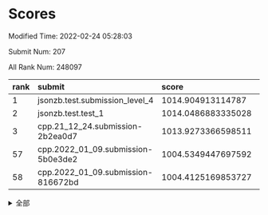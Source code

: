 # Scores

Modified Time: 2022-02-24 05:28:03

Submit Num: 207

All Rank Num: 248097

| rank |               submit               |       score        |       sigma        | pk_num |
| :--- | :--------------------------------- | :----------------- | :----------------- | :----- |
| 1    | jsonzb.test.submission_level_4     | 1014.904913114787  | 0.8279246150727242 | 4793   |
| 2    | jsonzb.test.test_1                 | 1014.0486883335028 | 0.8285079780548852 | 4791   |
| 3    | cpp.21_12_24.submission-2b2ea0d7   | 1013.9273366598511 | 0.7991775425020732 | 4792   |
| 57   | cpp.2022_01_09.submission-5b0e3de2 | 1004.5349447697592 | 0.7079689295439174 | 4788   |
| 58   | cpp.2022_01_09.submission-816672bd | 1004.4125169853727 | 0.7151829324939812 | 4792   |


<details>
<summary>全部</summary>

| rank |                 submit                 |       score        |       sigma        | pk_num |
| :--- | :------------------------------------- | :----------------- | :----------------- | :----- |
| 1    | jsonzb.test.submission_level_4         | 1014.904913114787  | 0.8279246150727242 | 4793   |
| 2    | jsonzb.test.test_1                     | 1014.0486883335028 | 0.8285079780548852 | 4791   |
| 3    | cpp.21_12_24.submission-2b2ea0d7       | 1013.9273366598511 | 0.7991775425020732 | 4792   |
| 4    | gobigger.level_3.submission_level_3_39 | 1011.8381122736906 | 0.7733996858228838 | 4793   |
| 5    | gobigger.level_3.submission_level_3_8  | 1011.3490999599755 | 0.7665391265065251 | 4793   |
| 6    | gobigger.level_3.submission_level_3_11 | 1011.2458178339783 | 0.7809472778893111 | 4795   |
| 7    | gobigger.level_3.submission_level_3_21 | 1010.9785458533177 | 0.785325738700208  | 4797   |
| 8    | gobigger.level_3.submission_level_3_24 | 1010.9181854817406 | 0.7773018306598201 | 4792   |
| 9    | gobigger.level_3.submission_level_3_47 | 1010.8818791460918 | 0.7717120574668243 | 4792   |
| 10   | gobigger.level_3.submission_level_3_15 | 1010.8567416646248 | 0.7699190874553907 | 4798   |
| 11   | gobigger.level_3.submission_level_3_36 | 1010.7203645837183 | 0.7474377524486933 | 4797   |
| 12   | gobigger.level_3.submission_level_3_42 | 1010.6416053657039 | 0.7828460795711568 | 4799   |
| 13   | gobigger.level_3.submission_level_3_25 | 1010.6079746503343 | 0.7919983588009991 | 4797   |
| 14   | gobigger.level_3.submission_level_3_26 | 1010.5638929946595 | 0.7867313057257687 | 4792   |
| 15   | gobigger.level_3.submission_level_3_35 | 1010.4656215813615 | 0.7853372667030842 | 4801   |
| 16   | gobigger.level_3.submission_level_3_30 | 1010.3420846462654 | 0.7695482369759482 | 4790   |
| 17   | gobigger.level_3.submission_level_3_16 | 1010.2489598303056 | 0.7363774193738779 | 4797   |
| 18   | gobigger.level_3.submission_level_3_34 | 1010.1520024153843 | 0.7620828590560549 | 4793   |
| 19   | gobigger.level_3.submission_level_3_2  | 1010.0855249887993 | 0.7629357097137002 | 4791   |
| 20   | gobigger.level_3.submission_level_3_46 | 1010.0642717505635 | 0.755982778486312  | 4793   |
| 21   | gobigger.level_3.submission_level_3_9  | 1010.0522677715055 | 0.7566082082495201 | 4792   |
| 22   | gobigger.level_3.submission_level_3_22 | 1010.021533636594  | 0.7576195890132718 | 4793   |
| 23   | gobigger.level_3.submission_level_3_20 | 1009.9923942037974 | 0.7485497454796601 | 4794   |
| 24   | gobigger.level_3.submission_level_3_7  | 1009.9633764666133 | 0.7836141235572363 | 4792   |
| 25   | gobigger.level_3.submission_level_3_37 | 1009.9416015666495 | 0.7602290831049355 | 4797   |
| 26   | gobigger.level_3.submission_level_3_1  | 1009.9370924568    | 0.768866881313613  | 4797   |
| 27   | gobigger.level_3.submission_level_3_33 | 1009.912617391797  | 0.751479114065256  | 4795   |
| 28   | gobigger.level_3.submission_level_3_38 | 1009.9019431521649 | 0.76949257751021   | 4797   |
| 29   | gobigger.level_3.submission_level_3_14 | 1009.882084021975  | 0.7529063897974305 | 4797   |
| 30   | gobigger.level_3.submission_level_3_17 | 1009.8595065139446 | 0.744513518787145  | 4793   |
| 31   | gobigger.level_3.submission_level_3_32 | 1009.7099954623338 | 0.7563139295910576 | 4794   |
| 32   | gobigger.level_3.submission_level_3_13 | 1009.6990539083631 | 0.7430917117293246 | 4795   |
| 33   | gobigger.level_3.submission_level_3_40 | 1009.6930477819536 | 0.7349307873429107 | 4797   |
| 34   | gobigger.level_3.submission_level_3_41 | 1009.6860348758873 | 0.7720048902306088 | 4800   |
| 35   | gobigger.level_3.submission_level_3_10 | 1009.6562150473601 | 0.7566425261129553 | 4792   |
| 36   | gobigger.level_3.submission_level_3_31 | 1009.641959989617  | 0.7457077616293756 | 4795   |
| 37   | gobigger.level_3.submission_level_3_48 | 1009.5027543912555 | 0.7492264689731297 | 4791   |
| 38   | gobigger.level_3.submission_level_3_27 | 1009.5002160932414 | 0.771008784282113  | 4793   |
| 39   | gobigger.level_3.submission_level_3_3  | 1009.4214299335802 | 0.7440972513054183 | 4795   |
| 40   | gobigger.level_3.submission_level_3_28 | 1009.406549783021  | 0.7397225132156602 | 4791   |
| 41   | gobigger.level_3.submission_level_3_49 | 1009.359743508383  | 0.7563053822322408 | 4796   |
| 42   | gobigger.level_3.submission_level_3_45 | 1009.2951684256534 | 0.7504569936244938 | 4790   |
| 43   | gobigger.level_3.submission_level_3_23 | 1009.2233588788765 | 0.7533208319051553 | 4792   |
| 44   | gobigger.level_3.submission_level_3_4  | 1009.1869064823535 | 0.7612448816619006 | 4796   |
| 45   | gobigger.level_3.submission_level_3_6  | 1009.0840934681867 | 0.7529194203546814 | 4796   |
| 46   | gobigger.level_3.submission_level_3_43 | 1009.0620224681594 | 0.7400858788144069 | 4795   |
| 47   | gobigger.level_3.submission_level_3_0  | 1009.0518611605709 | 0.7565540468215912 | 4797   |
| 48   | gobigger.level_3.submission_level_3_12 | 1008.9899262661254 | 0.7438657415691253 | 4794   |
| 49   | gobigger.level_3.submission_level_3_5  | 1008.9495985265887 | 0.7587429753077157 | 4795   |
| 50   | gobigger.level_3.submission_level_3_18 | 1008.6536386552361 | 0.7451371650117394 | 4795   |
| 51   | gobigger.level_3.submission_level_3_29 | 1008.6524455166049 | 0.7576276231677788 | 4788   |
| 52   | gobigger.level_3.submission_level_3_19 | 1008.640844738129  | 0.7557728004672182 | 4790   |
| 53   | gobigger.level_3.submission_level_3_44 | 1007.8585416969468 | 0.7383509758065168 | 4802   |
| 54   | gobigger.level_1.submission_level_1_23 | 1004.8460038217178 | 0.7242301126255639 | 4794   |
| 55   | gobigger.level_1.submission_level_1_13 | 1004.729184493486  | 0.7256456455060687 | 4794   |
| 56   | gobigger.level_1.submission_level_1_43 | 1004.5559658478129 | 0.7139048590050053 | 4793   |
| 57   | cpp.2022_01_09.submission-5b0e3de2     | 1004.5349447697592 | 0.7079689295439174 | 4788   |
| 58   | cpp.2022_01_09.submission-816672bd     | 1004.4125169853727 | 0.7151829324939812 | 4792   |
| 59   | gobigger.level_1.submission_level_1_28 | 1004.3731270836795 | 0.7100639223509614 | 4793   |
| 60   | gobigger.level_1.submission_level_1_0  | 1004.3623989449918 | 0.7113724120317172 | 4795   |
| 61   | gobigger.level_1.submission_level_1_27 | 1004.3140745135981 | 0.720980994357091  | 4788   |
| 62   | gobigger.level_1.submission_level_1_48 | 1004.2742525384127 | 0.7131918690033429 | 4786   |
| 63   | gobigger.level_1.submission_level_1_26 | 1004.238164344656  | 0.7201910232793616 | 4796   |
| 64   | gobigger.level_1.submission_level_1_29 | 1004.0183762978957 | 0.7108390596801661 | 4791   |
| 65   | gobigger.level_1.submission_level_1_3  | 1003.9046424012923 | 0.7172099757912788 | 4793   |
| 66   | gobigger.level_1.submission_level_1_44 | 1003.9022578790554 | 0.7128068970543927 | 4792   |
| 67   | gobigger.level_1.submission_level_1_14 | 1003.8811339918439 | 0.707431912722619  | 4799   |
| 68   | gobigger.level_1.submission_level_1_46 | 1003.8737225740651 | 0.7238136270529871 | 4796   |
| 69   | gobigger.level_1.submission_level_1_34 | 1003.8110610335165 | 0.7042783392761656 | 4792   |
| 70   | gobigger.level_1.submission_level_1_24 | 1003.8090777293803 | 0.7151875799726357 | 4800   |
| 71   | gobigger.level_1.submission_level_1_33 | 1003.7815411208879 | 0.7156074628720668 | 4794   |
| 72   | gobigger.level_1.submission_level_1_5  | 1003.7505363945995 | 0.7083381971222845 | 4795   |
| 73   | gobigger.level_1.submission_level_1_12 | 1003.5753385152393 | 0.7202551704410357 | 4794   |
| 74   | gobigger.level_1.submission_level_1_36 | 1003.5702509841351 | 0.717072226170163  | 4793   |
| 75   | gobigger.level_1.submission_level_1_16 | 1003.5677024934719 | 0.7138240577744722 | 4792   |
| 76   | gobigger.level_1.submission_level_1_31 | 1003.5512219490921 | 0.7230426592155755 | 4792   |
| 77   | gobigger.level_1.submission_level_1_39 | 1003.5378293046731 | 0.7153974735924997 | 4792   |
| 78   | gobigger.level_1.submission_level_1_1  | 1003.5348881728341 | 0.7190045862233756 | 4798   |
| 79   | gobigger.level_1.submission_level_1_18 | 1003.5036453856299 | 0.7281326855938715 | 4791   |
| 80   | gobigger.level_1.submission_level_1_2  | 1003.4629068073191 | 0.7165623334048653 | 4794   |
| 81   | gobigger.level_1.submission_level_1_45 | 1003.4325108096576 | 0.714356044825526  | 4797   |
| 82   | gobigger.level_1.submission_level_1_49 | 1003.4109934634828 | 0.7048968226412846 | 4796   |
| 83   | gobigger.level_1.submission_level_1_38 | 1003.4094024334688 | 0.7193509020080634 | 4794   |
| 84   | gobigger.level_1.submission_level_1_4  | 1003.407719518302  | 0.7213895681250962 | 4794   |
| 85   | gobigger.level_1.submission_level_1_30 | 1003.4066696992876 | 0.7232174663778346 | 4792   |
| 86   | gobigger.level_1.submission_level_1_47 | 1003.3938839697462 | 0.7231494539093448 | 4793   |
| 87   | gobigger.level_1.submission_level_1_11 | 1003.3751373932573 | 0.717809275588242  | 4792   |
| 88   | gobigger.level_1.submission_level_1_25 | 1003.2796249029805 | 0.7254375241076384 | 4798   |
| 89   | gobigger.level_1.submission_level_1_17 | 1003.1563755161815 | 0.7119828348157825 | 4795   |
| 90   | gobigger.level_1.submission_level_1_20 | 1003.1521577189484 | 0.727481145166355  | 4794   |
| 91   | gobigger.level_1.submission_level_1_42 | 1003.1031766861911 | 0.7142454292720597 | 4786   |
| 92   | gobigger.level_1.submission_level_1_6  | 1003.046215459841  | 0.7175491353327033 | 4789   |
| 93   | gobigger.level_1.submission_level_1_15 | 1002.973917525038  | 0.7150577851360225 | 4798   |
| 94   | gobigger.level_1.submission_level_1_35 | 1002.9365398151118 | 0.7263086879812661 | 4789   |
| 95   | gobigger.level_1.submission_level_1_37 | 1002.9058563772103 | 0.7192945110155607 | 4789   |
| 96   | gobigger.level_1.submission_level_1_19 | 1002.7889273929234 | 0.7125102010385197 | 4794   |
| 97   | gobigger.level_1.submission_level_1_8  | 1002.7768559774565 | 0.7124419669401766 | 4794   |
| 98   | gobigger.level_1.submission_level_1_7  | 1002.6638962200796 | 0.7188446805454157 | 4795   |
| 99   | gobigger.level_1.submission_level_1_21 | 1002.603097834865  | 0.724286721432616  | 4797   |
| 100  | gobigger.level_1.submission_level_1_9  | 1002.5871314523421 | 0.7133473093512311 | 4794   |
| 101  | gobigger.level_1.submission_level_1_32 | 1002.4487800438973 | 0.7189169237105935 | 4794   |
| 102  | gobigger.level_1.submission_level_1_41 | 1002.4409819037098 | 0.7117556525559713 | 4796   |
| 103  | gobigger.level_1.submission_level_1_40 | 1002.3696827123518 | 0.7133933497890637 | 4791   |
| 104  | gobigger.level_1.submission_level_1_10 | 1002.092333494818  | 0.7195777472898973 | 4794   |
| 105  | gobigger.level_1.submission_level_1_22 | 1001.8962839949003 | 0.7131358652120664 | 4793   |
| 106  | gobigger.random.submission_random_3    | 997.3611681750997  | 0.6993344326333519 | 4798   |
| 107  | gobigger.random.submission_random_39   | 997.3077779279711  | 0.7109538766959471 | 4789   |
| 108  | gobigger.random.submission_random_44   | 997.1976942109553  | 0.6986787424938066 | 4798   |
| 109  | gobigger.random.submission_random_22   | 996.8579959494339  | 0.7156864567322083 | 4793   |
| 110  | gobigger.random.submission_random_6    | 996.8423775611268  | 0.7054364502463343 | 4791   |
| 111  | gobigger.random.submission_random_4    | 996.7956998763103  | 0.715713147714303  | 4798   |
| 112  | gobigger.random.submission_random_21   | 996.7451213975406  | 0.6946335116244028 | 4803   |
| 113  | gobigger.random.submission_random_12   | 996.6325506786429  | 0.7018995076107588 | 4796   |
| 114  | gobigger.random.submission_random_19   | 996.5795696390909  | 0.7104625243903503 | 4793   |
| 115  | gobigger.random.submission_random_13   | 996.5204319975785  | 0.7172435005071648 | 4793   |
| 116  | gobigger.random.submission_random_15   | 996.4469871609269  | 0.7111266014019307 | 4793   |
| 117  | gobigger.random.submission_random_25   | 996.3005079971823  | 0.7164760640472864 | 4796   |
| 118  | gobigger.random.submission_random_32   | 996.2464199072839  | 0.7169073645010938 | 4797   |
| 119  | gobigger.random.submission_random_40   | 996.1928227954128  | 0.7029716261893574 | 4793   |
| 120  | gobigger.random.submission_random_38   | 996.1626704790033  | 0.7263631732611291 | 4795   |
| 121  | gobigger.random.submission_random_41   | 996.159454545257   | 0.7131913132508877 | 4799   |
| 122  | gobigger.random.submission_random_14   | 996.0939047654053  | 0.7141247047124264 | 4796   |
| 123  | gobigger.random.submission_random_30   | 996.0886945558274  | 0.7001928082079001 | 4793   |
| 124  | gobigger.random.submission_random_17   | 996.0857890930967  | 0.6907572515417579 | 4800   |
| 125  | gobigger.random.submission_random_42   | 996.0110534865607  | 0.7106969868704458 | 4793   |
| 126  | gobigger.random.submission_random_45   | 995.9682948325061  | 0.7123717140791671 | 4796   |
| 127  | gobigger.random.submission_random_37   | 995.9670837595804  | 0.7164057441957642 | 4795   |
| 128  | gobigger.random.submission_random_5    | 995.9667320664483  | 0.6989410447439819 | 4794   |
| 129  | gobigger.random.submission_random_24   | 995.920751463075   | 0.7041778071724774 | 4792   |
| 130  | gobigger.random.submission_random_2    | 995.9096979022411  | 0.7064708512586806 | 4794   |
| 131  | gobigger.random.submission_random_47   | 995.8971479344482  | 0.7091406872668851 | 4796   |
| 132  | gobigger.random.submission_random_29   | 995.8869809836469  | 0.7100311314314167 | 4797   |
| 133  | gobigger.random.submission_random_28   | 995.8624257343915  | 0.7197298049794141 | 4792   |
| 134  | gobigger.random.submission_random_16   | 995.8550537125014  | 0.7084666334440362 | 4792   |
| 135  | gobigger.random.submission_random_26   | 995.5828129822148  | 0.7169063421688913 | 4791   |
| 136  | gobigger.random.submission_random_43   | 995.5299768660607  | 0.7091321455756872 | 4795   |
| 137  | gobigger.random.submission_random_33   | 995.5218563933428  | 0.7138509392317177 | 4798   |
| 138  | gobigger.random.submission_random_1    | 995.5069095809621  | 0.7146250808154181 | 4795   |
| 139  | gobigger.random.submission_random_7    | 995.4240507929682  | 0.7155543866177639 | 4794   |
| 140  | gobigger.random.submission_random_0    | 995.4239716678801  | 0.7148586091896801 | 4793   |
| 141  | gobigger.random.submission_random_27   | 995.4049994343651  | 0.7146487741026624 | 4792   |
| 142  | gobigger.random.submission_random_36   | 995.2618319643092  | 0.7011222650284564 | 4794   |
| 143  | gobigger.random.submission_random_23   | 995.2374164167413  | 0.7181911540055524 | 4794   |
| 144  | gobigger.random.submission_random_35   | 995.1403164143726  | 0.7174044203587341 | 4796   |
| 145  | gobigger.random.submission_random_48   | 995.1198114956183  | 0.7088189699499294 | 4799   |
| 146  | gobigger.random.submission_random_8    | 995.0912217202466  | 0.710246758540003  | 4798   |
| 147  | gobigger.random.submission_random_20   | 995.0038359859279  | 0.7106483752484001 | 4796   |
| 148  | gobigger.random.submission_random_49   | 994.9749302484734  | 0.7071932730198175 | 4796   |
| 149  | gobigger.random.submission_random_10   | 994.9571306164692  | 0.7119924775524838 | 4795   |
| 150  | gobigger.random.submission_random_34   | 994.9057527602131  | 0.737778910110326  | 4796   |
| 151  | gobigger.random.submission_random_9    | 994.8891362057395  | 0.7184697062015687 | 4797   |
| 152  | gobigger.random.submission_random_18   | 994.7094388113379  | 0.7275494176105111 | 4793   |
| 153  | gobigger.level_2.submission_level_2_39 | 994.6641759510862  | 0.7168360569711024 | 4801   |
| 154  | gobigger.random.submission_random_46   | 994.5562616630064  | 0.720749581730276  | 4791   |
| 155  | gobigger.random.submission_random_31   | 994.2411520914701  | 0.7195686038578433 | 4798   |
| 156  | gobigger.level_2.submission_level_2_4  | 994.2129395192542  | 0.7197265159376607 | 4795   |
| 157  | gobigger.random.submission_random_11   | 993.9579158337249  | 0.7349828615906683 | 4798   |
| 158  | gobigger.level_2.submission_level_2_24 | 993.7062213226445  | 0.7489410678130917 | 4799   |
| 159  | gobigger.level_2.submission_level_2_27 | 993.4572346011079  | 0.7296104487438659 | 4796   |
| 160  | gobigger.level_2.submission_level_2_21 | 993.3293673809341  | 0.7351980047989092 | 4796   |
| 161  | gobigger.level_2.submission_level_2_15 | 993.3257461733837  | 0.7372640711742359 | 4795   |
| 162  | gobigger.level_2.submission_level_2_32 | 993.1970838529438  | 0.7303695960249319 | 4793   |
| 163  | gobigger.level_2.submission_level_2_30 | 993.1511410324896  | 0.7267624478707244 | 4787   |
| 164  | gobigger.level_2.submission_level_2_14 | 992.9477714599797  | 0.7277876168207337 | 4798   |
| 165  | gobigger.level_2.submission_level_2_47 | 992.8993800527224  | 0.7295158572939171 | 4793   |
| 166  | gobigger.level_2.submission_level_2_22 | 992.8978945983581  | 0.7411980521366048 | 4791   |
| 167  | gobigger.level_2.submission_level_2_0  | 992.8804507039442  | 0.726964309142143  | 4794   |
| 168  | gobigger.level_2.submission_level_2_29 | 992.8465752449837  | 0.7465091470680099 | 4792   |
| 169  | gobigger.level_2.submission_level_2_12 | 992.7760061858106  | 0.7334739335750399 | 4794   |
| 170  | gobigger.level_2.submission_level_2_44 | 992.629558021993   | 0.7468745120725944 | 4790   |
| 171  | gobigger.level_2.submission_level_2_41 | 992.5669459719271  | 0.7358343683581225 | 4792   |
| 172  | gobigger.level_2.submission_level_2_13 | 992.5231306862858  | 0.7489498136801296 | 4797   |
| 173  | gobigger.level_2.submission_level_2_19 | 992.494151756684   | 0.7350070927932102 | 4794   |
| 174  | gobigger.level_2.submission_level_2_5  | 992.4111425828814  | 0.7345469898362609 | 4797   |
| 175  | gobigger.level_2.submission_level_2_49 | 992.2825908984931  | 0.7465609058364968 | 4788   |
| 176  | gobigger.level_2.submission_level_2_25 | 992.2772376442362  | 0.7594495531788668 | 4795   |
| 177  | gobigger.level_2.submission_level_2_40 | 992.2390803734583  | 0.7511490975361322 | 4787   |
| 178  | gobigger.level_2.submission_level_2_8  | 992.2351262224482  | 0.7536752859469842 | 4795   |
| 179  | gobigger.level_2.submission_level_2_20 | 992.0589075756576  | 0.7363823862811819 | 4795   |
| 180  | gobigger.level_2.submission_level_2_26 | 992.0239521429518  | 0.7495517883807968 | 4800   |
| 181  | gobigger.level_2.submission_level_2_2  | 991.9908667132482  | 0.7606732396911131 | 4793   |
| 182  | gobigger.level_2.submission_level_2_48 | 991.9774533311996  | 0.7259081609902431 | 4793   |
| 183  | gobigger.level_2.submission_level_2_3  | 991.9700454328749  | 0.741294169772936  | 4795   |
| 184  | gobigger.level_2.submission_level_2_23 | 991.87636102743    | 0.7379197285761907 | 4796   |
| 185  | gobigger.level_2.submission_level_2_1  | 991.7748144749505  | 0.7376063831010103 | 4795   |
| 186  | gobigger.level_2.submission_level_2_18 | 991.7726995180323  | 0.746629833906086  | 4795   |
| 187  | gobigger.level_2.submission_level_2_17 | 991.7706159005992  | 0.7359500872327938 | 4789   |
| 188  | gobigger.level_2.submission_level_2_35 | 991.7689462774571  | 0.7389619865527919 | 4796   |
| 189  | gobigger.level_2.submission_level_2_37 | 991.6987146892487  | 0.7436906993798553 | 4794   |
| 190  | gobigger.level_2.submission_level_2_10 | 991.6640707788997  | 0.7361817017333726 | 4794   |
| 191  | gobigger.level_2.submission_level_2_33 | 991.5010288991585  | 0.7611568767056813 | 4796   |
| 192  | gobigger.level_2.submission_level_2_28 | 991.4508307597005  | 0.7448543980021196 | 4795   |
| 193  | gobigger.level_2.submission_level_2_16 | 991.3538696288658  | 0.7373655941852733 | 4793   |
| 194  | gobigger.level_2.submission_level_2_9  | 991.337792041876   | 0.7615002012620677 | 4796   |
| 195  | gobigger.level_2.submission_level_2_42 | 991.3354848820333  | 0.7413135821975132 | 4790   |
| 196  | gobigger.level_2.submission_level_2_36 | 991.3129264986344  | 0.7665173705925771 | 4799   |
| 197  | gobigger.level_2.submission_level_2_45 | 991.2973105582291  | 0.7700574422262513 | 4787   |
| 198  | gobigger.level_2.submission_level_2_46 | 991.2352536483314  | 0.7681252000874369 | 4795   |
| 199  | gobigger.level_2.submission_level_2_11 | 991.1888711564312  | 0.7601093160967185 | 4793   |
| 200  | gobigger.level_2.submission_level_2_34 | 991.0928455258263  | 0.766318180744381  | 4794   |
| 201  | gobigger.level_2.submission_level_2_7  | 991.0640663480848  | 0.7636975845017694 | 4791   |
| 202  | gobigger.level_2.submission_level_2_31 | 990.8323891797085  | 0.7581644370778339 | 4793   |
| 203  | gobigger.level_2.submission_level_2_38 | 990.6326051505263  | 0.7531870775933383 | 4791   |
| 204  | gobigger.level_2.submission_level_2_6  | 990.5664433979606  | 0.7608697925298374 | 4789   |
| 205  | gobigger.level_2.submission_level_2_43 | 990.0770839151066  | 0.7605158247563341 | 4795   |
| 206  | gobigger.none.submission_none_0        | 976.6116728987498  | 1.380683758047124  | 4796   |
| 207  | gobigger.none.submission_none_1        | 976.3468279387922  | 1.3976007239715151 | 4793   |

</details>
